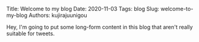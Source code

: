 Title: Welcome to my blog
Date: 2020-11-03
Tags: blog
Slug: welcome-to-my-blog
Authors: kujirajuunigou

Hey, I'm going to put some long-form content in this blog that aren't really suitable for tweets.
